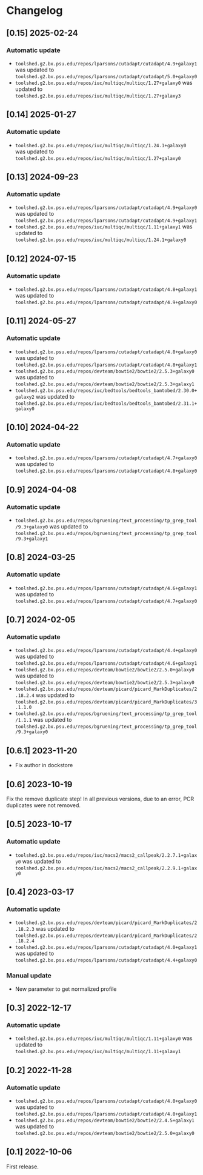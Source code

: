 # Changelog

## [0.15] 2025-02-24

### Automatic update
- `toolshed.g2.bx.psu.edu/repos/lparsons/cutadapt/cutadapt/4.9+galaxy1` was updated to `toolshed.g2.bx.psu.edu/repos/lparsons/cutadapt/cutadapt/5.0+galaxy0`
- `toolshed.g2.bx.psu.edu/repos/iuc/multiqc/multiqc/1.27+galaxy0` was updated to `toolshed.g2.bx.psu.edu/repos/iuc/multiqc/multiqc/1.27+galaxy3`

## [0.14] 2025-01-27

### Automatic update
- `toolshed.g2.bx.psu.edu/repos/iuc/multiqc/multiqc/1.24.1+galaxy0` was updated to `toolshed.g2.bx.psu.edu/repos/iuc/multiqc/multiqc/1.27+galaxy0`

## [0.13] 2024-09-23

### Automatic update
- `toolshed.g2.bx.psu.edu/repos/lparsons/cutadapt/cutadapt/4.9+galaxy0` was updated to `toolshed.g2.bx.psu.edu/repos/lparsons/cutadapt/cutadapt/4.9+galaxy1`
- `toolshed.g2.bx.psu.edu/repos/iuc/multiqc/multiqc/1.11+galaxy1` was updated to `toolshed.g2.bx.psu.edu/repos/iuc/multiqc/multiqc/1.24.1+galaxy0`

## [0.12] 2024-07-15

### Automatic update
- `toolshed.g2.bx.psu.edu/repos/lparsons/cutadapt/cutadapt/4.8+galaxy1` was updated to `toolshed.g2.bx.psu.edu/repos/lparsons/cutadapt/cutadapt/4.9+galaxy0`

## [0.11] 2024-05-27

### Automatic update
- `toolshed.g2.bx.psu.edu/repos/lparsons/cutadapt/cutadapt/4.8+galaxy0` was updated to `toolshed.g2.bx.psu.edu/repos/lparsons/cutadapt/cutadapt/4.8+galaxy1`
- `toolshed.g2.bx.psu.edu/repos/devteam/bowtie2/bowtie2/2.5.3+galaxy0` was updated to `toolshed.g2.bx.psu.edu/repos/devteam/bowtie2/bowtie2/2.5.3+galaxy1`
- `toolshed.g2.bx.psu.edu/repos/iuc/bedtools/bedtools_bamtobed/2.30.0+galaxy2` was updated to `toolshed.g2.bx.psu.edu/repos/iuc/bedtools/bedtools_bamtobed/2.31.1+galaxy0`

## [0.10] 2024-04-22

### Automatic update
- `toolshed.g2.bx.psu.edu/repos/lparsons/cutadapt/cutadapt/4.7+galaxy0` was updated to `toolshed.g2.bx.psu.edu/repos/lparsons/cutadapt/cutadapt/4.8+galaxy0`

## [0.9] 2024-04-08

### Automatic update
- `toolshed.g2.bx.psu.edu/repos/bgruening/text_processing/tp_grep_tool/9.3+galaxy0` was updated to `toolshed.g2.bx.psu.edu/repos/bgruening/text_processing/tp_grep_tool/9.3+galaxy1`

## [0.8] 2024-03-25

### Automatic update
- `toolshed.g2.bx.psu.edu/repos/lparsons/cutadapt/cutadapt/4.6+galaxy1` was updated to `toolshed.g2.bx.psu.edu/repos/lparsons/cutadapt/cutadapt/4.7+galaxy0`

## [0.7] 2024-02-05

### Automatic update
- `toolshed.g2.bx.psu.edu/repos/lparsons/cutadapt/cutadapt/4.4+galaxy0` was updated to `toolshed.g2.bx.psu.edu/repos/lparsons/cutadapt/cutadapt/4.6+galaxy1`
- `toolshed.g2.bx.psu.edu/repos/devteam/bowtie2/bowtie2/2.5.0+galaxy0` was updated to `toolshed.g2.bx.psu.edu/repos/devteam/bowtie2/bowtie2/2.5.3+galaxy0`
- `toolshed.g2.bx.psu.edu/repos/devteam/picard/picard_MarkDuplicates/2.18.2.4` was updated to `toolshed.g2.bx.psu.edu/repos/devteam/picard/picard_MarkDuplicates/3.1.1.0`
- `toolshed.g2.bx.psu.edu/repos/bgruening/text_processing/tp_grep_tool/1.1.1` was updated to `toolshed.g2.bx.psu.edu/repos/bgruening/text_processing/tp_grep_tool/9.3+galaxy0`

## [0.6.1] 2023-11-20

- Fix author in dockstore

## [0.6] 2023-10-19

Fix the remove duplicate step!
In all previous versions, due to an error, PCR duplicates were not removed.

## [0.5] 2023-10-17

### Automatic update
- `toolshed.g2.bx.psu.edu/repos/iuc/macs2/macs2_callpeak/2.2.7.1+galaxy0` was updated to `toolshed.g2.bx.psu.edu/repos/iuc/macs2/macs2_callpeak/2.2.9.1+galaxy0`

## [0.4] 2023-03-17

### Automatic update
- `toolshed.g2.bx.psu.edu/repos/devteam/picard/picard_MarkDuplicates/2.18.2.3` was updated to `toolshed.g2.bx.psu.edu/repos/devteam/picard/picard_MarkDuplicates/2.18.2.4`
- `toolshed.g2.bx.psu.edu/repos/lparsons/cutadapt/cutadapt/4.0+galaxy1` was updated to `toolshed.g2.bx.psu.edu/repos/lparsons/cutadapt/cutadapt/4.4+galaxy0`

### Manual update
- New parameter to get normalized profile

## [0.3] 2022-12-17

### Automatic update
- `toolshed.g2.bx.psu.edu/repos/iuc/multiqc/multiqc/1.11+galaxy0` was updated to `toolshed.g2.bx.psu.edu/repos/iuc/multiqc/multiqc/1.11+galaxy1`

## [0.2] 2022-11-28

### Automatic update
- `toolshed.g2.bx.psu.edu/repos/lparsons/cutadapt/cutadapt/4.0+galaxy0` was updated to `toolshed.g2.bx.psu.edu/repos/lparsons/cutadapt/cutadapt/4.0+galaxy1`
- `toolshed.g2.bx.psu.edu/repos/devteam/bowtie2/bowtie2/2.4.5+galaxy1` was updated to `toolshed.g2.bx.psu.edu/repos/devteam/bowtie2/bowtie2/2.5.0+galaxy0`

## [0.1] 2022-10-06
First release.
